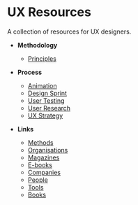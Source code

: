 # UX Resources
A collection of resources for UX designers.

* **Methodology**
  * [Principles](01-Methodology/principles.md)

* **Process**
  * [Animation](02-Process/animation.md)
  * [Design Sprint](02-Process/design-sprint.md)
  * [User Testing](02-Process/user-testing.md)
  * [User Research](02-Process/user-research.md)
  * [UX Strategy](02-Process/ux-strategy.md)

* **Links**
  * [Methods](03-Links/methods.md)
  * [Organisations](03-Links/organisations.md)
  * [Magazines](03-Links/magazines.md)
  * [E-books](03-Links/e-books.md)
  * [Companies](03-Links/companies.md)
  * [People](03-Links/people.md)
  * [Tools](03-Links/tools.md)
  * [Books](03-Links/books.md)
